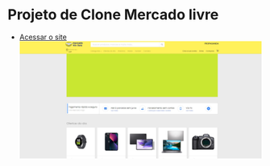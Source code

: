 # Projeto de Clone Mercado livre

- [Acessar o site](https://mercado-nao-livre.vercel.app/)
![PORTFÓLIO](./src/assets/image/mercadonaolivre.jpg)


